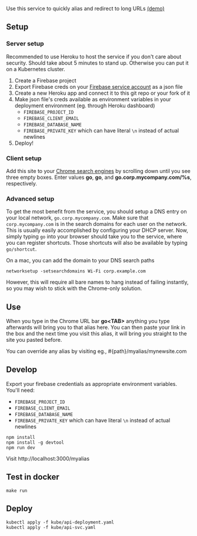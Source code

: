 Use this service to quickly alias and redirect to long URLs [(demo)](https://gonode-demo.herokuapp.com)

## Setup
### Server setup
Recommended to use Heroku to host the service if you don't care about security. Should take about 5 minutes to stand up. Otherwise you can put it on a Kubernetes cluster.
1. Create a Firebase project
1. Export Firebase creds on your [Firebase service account](https://console.developers.google.com/iam-admin/serviceaccounts/) as a json file
1. Create a new Heroku app and connect it to this git repo or your fork of it
1. Make json file's creds available as environment variables in your deployment environment (eg. through Heroku dashboard)
    * `FIREBASE_PROJECT_ID`
    * `FIREBASE_CLIENT_EMAIL`
    * `FIREBASE_DATABASE_NAME`
    * `FIREBASE_PRIVATE_KEY` which can have literal `\n` instead of actual newlines
1. Deploy!

### Client setup
Add this site to your <a href="chrome://settings/searchEngines">Chrome search engines</a> by scrolling down until you see three empty boxes. Enter values <b>go</b>, <b>go</b>, and <b>go.corp.mycompany.com/%s</b>, respectively.

### Advanced setup
To get the most benefit from the service, you should setup a DNS entry
on your local network, `go.corp.mycompany.com`. Make sure that
`corp.mycompany.com` is in the search domains for each user on the
network. This is usually easily accomplished by configuring your DHCP
server. Now, simply typing `go` into your browser should take you to
the service, where you can register shortcuts. Those
shortcuts will also be available by typing `go/shortcut`.

On a mac, you can add the domain to your DNS search paths
```
networksetup -setsearchdomains Wi-Fi corp.example.com
```
However, this will require all bare names to hang instead of failing instantly, so you may wish to stick with the Chrome-only solution.

## Use
When you type in the Chrome URL bar <b>go&lt;TAB&gt;</b> anything you type afterwards will bring you to that alias here.
You can then paste your link in the box and the next time you visit this alias, it will bring you straight to the site you pasted before.

You can override any alias by visiting eg., #{path}/myalias/mynewsite.com

## Develop
Export your firebase credentials as appropriate environment variables. You'll need:
* `FIREBASE_PROJECT_ID`
* `FIREBASE_CLIENT_EMAIL`
* `FIREBASE_DATABASE_NAME`
* `FIREBASE_PRIVATE_KEY` which can have literal `\n` instead of actual newlines

```
npm install
npm install -g devtool
npm run dev
```

Visit http://localhost:3000/myalias

## Test in docker
```
make run
```

## Deploy
```
kubectl apply -f kube/api-deployment.yaml
kubectl apply -f kube/api-svc.yaml
```
